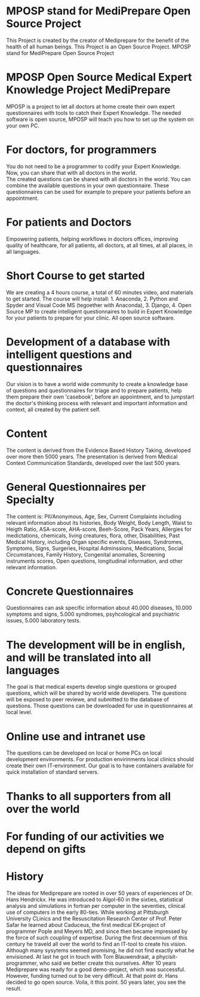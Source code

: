 # MPOSP stand for MediPrepare Open Source Project
This Project is created by the creator of Mediprepare for the benefit of the health of all human beings.
This Project is an Open Source Project. MPOSP stand for MediPrepare Open Source Project

# MPOSP Open Source Medical Expert Knowledge Project MediPrepare
MPOSP is a project to let all doctors at home create their own expert questionnaires with tools to catch their Expert Knowledge. 
The needed software is open source, MPOSP will teach you how to set up the system on your own PC. 

# For doctors, for programmers
You do not need to be a programmer to codify your Expert Knowledge. Now, you can share that with all doctors in the world.  
The created questions can be shared with all doctors in the world. You can combine the available questions in your own questionnaire. 
These questionnaires can be used for example to prepare your patients before an appointment.  

# For patients and Doctors
Empowering patients, helping workflows in doctors offices, improving quality of healthcare, 
for all patients, all doctors, at all times, at all places, in all languages.

# Short Course to get started
We are creating a 4 hours course, a total of 60 minutes video, and materials to get started. The course will help install: 1. Anaconda, 2. Python and Spyder and Visual Code MS (tegoether with Anaconda), 3. Django, 4. Open Source MP to create intelligent questionnaires to build in Expert Knowledge for your patients to prepare for your clinic. All open source software.

# Development of a database with intelligent questions and questionnaires
Our vision is to have a world wide community to create a knowledge base of questions and questionnaires for triage and to prepare patients, help them prepare their own 'casebook', before an appointment, and to jumpstart the doctor's thinking process with relevant and important information and context, all created by the patient self. 

# Content
The content is derived from the Evidence Based History Taking, developed over more then 5000 years. The presentation is derived from Medical Context Communication Standards, developed over the last 500 years. 

# General Questionnaires per Specialty
The content is: PII/Anonymous, Age, Sex, Current Complaints including relevant information about its histories, Body Weight, Body Length, Waist to Heigth Ratio, ASA-score, AHA-score, Beeh-Score, Pack Years, Allergies for medictations, chemicals, living creatures, flora, other, Disabilities, Past Medical History, including Organ specific events, Diseases, Syndromes, Symptoms, Signs, Surgeries, Hospital Adminssions, Medications, Social Circumstances, Family History, Congenital anomalies, Screening instruments scores, Open questions, longitudinal information, and other relevant information.

# Concrete Questionnaires
Questionnaires can ask specific information about 40.000 diseases, 10.000 symptoms and signs, 5.000 syndromes, psyhcological and psychiatric issues, 5.000 laboratory tests.

# The development will be in english, and will be translated into all languages
The goal is that medical experts develop single questions or grouped questions, which will be shared by world wide developers. The questions will be exposed to peer reviewe, and submitted to the database of questions. Those questions can be downloaded for use in questionnaires at local level.

# Online use and intranet use
The questions can be developed on local or home PCs on local development environments. For production envirinments local clinics should create their own IT-environment. Our goal is to have containers available for quick installation of standard servers.

# Thanks to all supporters from all over the world

# For funding of our activities we depend on gifts

# History
The ideas for Mediprepare are rooted in over 50 years of experiences of Dr. Hans Hendrickx. He was introduced to Algol-60 in the sixties, statistical analysis and simulations in fortran per computer in the seventies, clinical use of computers in the early 80-ties. While working at Pittsburgh University CLinics and the Resuscitation Research Center of Prof. Peter Safar he learned about Caduceus, the first medical EK-project of programmer Pople and Meyers MD, and since then became impressed by the force of such coupling of expertise. During the first decennium of this century he traveld all over the world to find an IT-tool to create his vision. Although many sysytems seemed promising, he did not find exactly what he envisioned. At last he got in touch with Tom Blauwendraat, a phycisit-programmer, who said we better create this ourselves. After 10 years Mediprepare was ready for a good demo-project, which was successful. However, funding turned out to be very difficult. At that point dr. Hans decided to go open source. Voila, it this point. 50 years later, you see the result.



